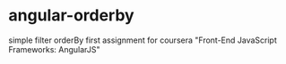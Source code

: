 # angular-orderby
simple filter orderBy
first assignment for coursera "Front-End JavaScript Frameworks: AngularJS"
